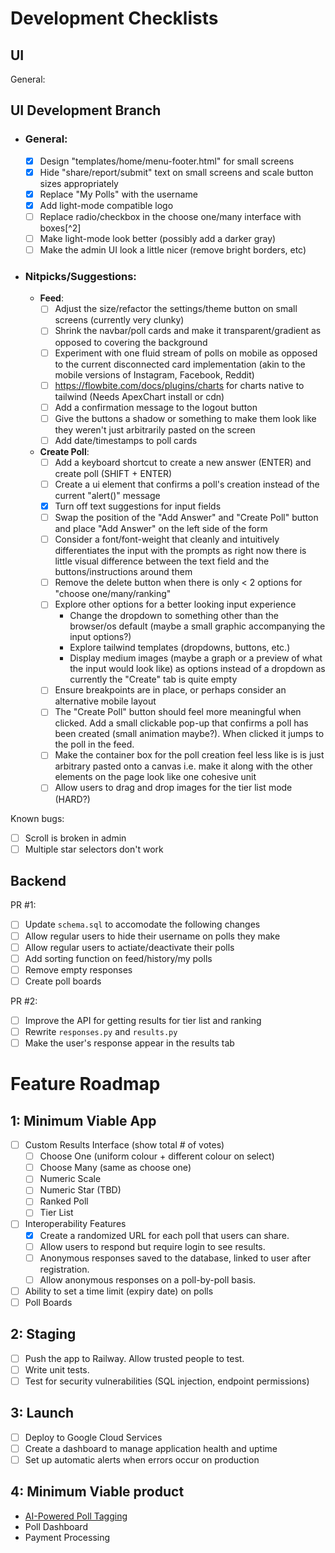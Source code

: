 # Development Checklists

## UI

General:

## UI Development Branch
- ### General:
  - [x] Design "templates/home/menu-footer.html" for small screens
  - [x] Hide "share/report/submit" text on small screens and scale button sizes appropriately
  - [x] Replace "My Polls" with the username
  - [x] Add light-mode compatible logo
  - [ ] Replace radio/checkbox in the choose one/many interface with boxes[^2]
  - [ ] Make light-mode look better (possibly add a darker gray)
  - [ ] Make the admin UI look a little nicer (remove bright borders, etc)
- ### Nitpicks/Suggestions:
  - **Feed**:
    - [ ] Adjust the size/refactor the settings/theme button on small screens (currently very clunky)
    - [ ] Shrink the navbar/poll cards and make it transparent/gradient as opposed to covering the background
    - [ ] Experiment with one fluid stream of polls on mobile as opposed to the current disconnected card implementation (akin to the mobile versions of Instagram, Facebook, Reddit)
    - [ ] https://flowbite.com/docs/plugins/charts for charts native to tailwind (Needs ApexChart install or cdn)
    - [ ] Add a confirmation message to the logout button
    - [ ] Give the buttons a shadow or something to make them look like they weren't just arbitrarily pasted on the screen
    - [ ] Add date/timestamps to poll cards
  - **Create Poll**:
    - [ ] Add a keyboard shortcut to create a new answer (ENTER) and create poll (SHIFT + ENTER)
    - [ ] Create a ui element that confirms a poll's creation instead of the current "alert()" message
    - [x] Turn off text suggestions for input fields
    - [ ] Swap the position of the "Add Answer" and "Create Poll" button and place "Add Answer" on the left side of the form
    - [ ] Consider a font/font-weight that cleanly and intuitively differentiates the input with the prompts as right now there is little visual difference between the text field and the buttons/instructions around them
    - [ ] Remove the delete button when there is only < 2 options for "choose one/many/ranking"
    - [ ] Explore other options for a better looking input experience 
      - Change the dropdown to something other than the browser/os default (maybe a small graphic accompanying the input options?)
      - Explore tailwind templates (dropdowns, buttons, etc.)
      - Display medium images (maybe a graph or a preview of what the input would look like) as options instead of a dropdown as currently the "Create" tab is quite empty
    - [ ] Ensure breakpoints are in place, or perhaps consider an alternative mobile layout
    - [ ] The "Create Poll" button should feel more meaningful when clicked. Add a small clickable pop-up that confirms a poll has been created (small animation maybe?). When clicked it jumps to the poll in the feed.
    - [ ] Make the container box for the poll creation feel less like is is just arbitrary pasted onto a canvas i.e. make it along with the other elements on the page look like one cohesive unit
    - [ ] Allow users to drag and drop images for the tier list mode (HARD?) 

Known bugs:

- [ ] Scroll is broken in admin
- [ ] Multiple star selectors don't work

## Backend

PR #1:

- [ ] Update `schema.sql` to accomodate the following changes
- [ ] Allow regular users to hide their username on polls they make
- [ ] Allow regular users to actiate/deactivate their polls
- [ ] Add sorting function on feed/history/my polls
- [ ] Remove empty responses
- [ ] Create poll boards

PR #2:

- [ ] Improve the API for getting results for tier list and ranking
- [ ] Rewrite `responses.py` and `results.py`
- [ ] Make the user's response appear in the results tab

# Feature Roadmap

## 1: Minimum Viable App

- [ ] Custom Results Interface (show total # of votes)
  - [ ] Choose One (uniform colour + different colour on select)
  - [ ] Choose Many (same as choose one)
  - [ ] Numeric Scale
  - [ ] Numeric Star (TBD)
  - [ ] Ranked Poll
  - [ ] Tier List
- [ ] Interoperability Features
  - [x] Create a randomized URL for each poll that users can share.
  - [ ] Allow users to respond but require login to see results.
  - [ ] Anonymous responses saved to the database, linked to user after registration.
  - [ ] Allow anonymous responses on a poll-by-poll basis.
- [ ] Ability to set a time limit (expiry date) on polls
- [ ] Poll Boards

## 2: Staging

- [ ] Push the app to Railway. Allow trusted people to test.
- [ ] Write unit tests.
- [ ] Test for security vulnerabilities (SQL injection, endpoint permissions)

## 3: Launch

- [ ] Deploy to Google Cloud Services
- [ ] Create a dashboard to manage application health and uptime
- [ ] Set up automatic alerts when errors occur on production

## 4: Minimum Viable product

- [AI-Powered Poll Tagging](https://docs.google.com/document/d/1knJN9BY2EJ27TZhUlEIYxNZZmU6g-eYaLxmL75ShN_U/edit?usp=drive_link)
- Poll Dashboard
- Payment Processing

